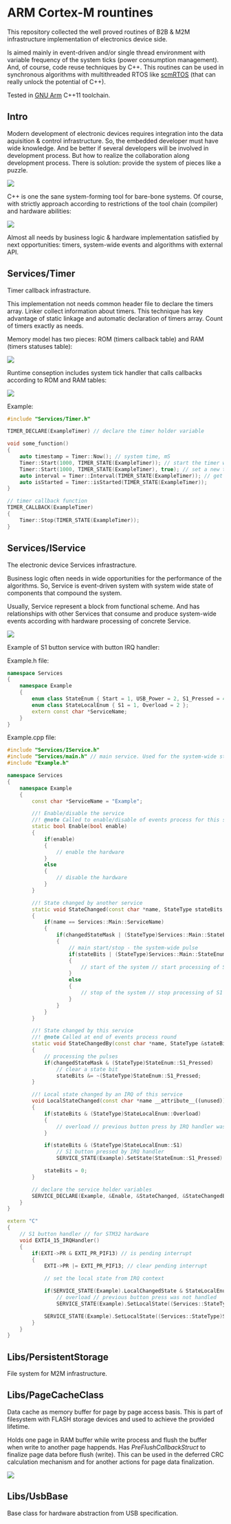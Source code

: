 # ARM Cortex-M rountines
This repository collected the well proved routines  of B2B & M2M infrastructure implementation of electronics device side.

Is aimed mainly in event-driven and/or single thread environment with variable frequency of the system ticks (power consumption management).
And, of course, code reuse techniques by С++.
This routines can be used in synchronous algorithms with multithreaded RTOS like [scmRTOS](https://github.com/scmrtos/scmrtos) (that can really unlock the potential of C++).

Tested in [GNU Arm](https://developer.arm.com/open-source/gnu-toolchain/gnu-rm/downloads) C++11 toolchain.

## Intro

Modern development of electronic devices requires integration into the data aquisition & control infrastructure. So, the embedded developer must have wide knowledge. And be better if several developers will be involved in development process. But how to realize the collaboration along development process. There is solution: provide the system of pieces like a puzzle.

![](/images/block-diagram.png)

C++ is one the sane system-forming tool for bare-bone systems. Of course, with strictly approach according to restrictions of the tool chain (compiler) and hardware abilities:

![](/images/block-diagram2.png)

Almost all needs by business logic & hardware implementation satisfied by next opportunities: timers, system-wide events and algorithms with external API.

## Services/Timer
Timer callback infrastracture.

This implementation not needs common header file to declare the timers array. Linker collect information about timers. This technique has key advantage of static linkage and automatic declaration of timers array. Count of timers exactly as needs.

Memory model has two pieces: ROM (timers callback table) and RAM (timers statuses table):

![](/images/timer.png)

Runtime conseption includes system tick handler that calls callbacks according to ROM and RAM tables:

![](/images/timer2.png)

Example:
```C++
#include "Services/Timer.h"

TIMER_DECLARE(ExampleTimer) // declare the timer holder variable

void some_function()
{
	auto timestamp = Timer::Now(); // system time, mS
	Timer::Start(1000, TIMER_STATE(ExampleTimer)); // start the timer with interval; if timer is running - nothing will changed
	Timer::Start(1000, TIMER_STATE(ExampleTimer), true); // set a new timer interval
	auto interval = Timer::Interval(TIMER_STATE(ExampleTimer)); // get timer interval
	auto isStarted = Timer::isStarted(TIMER_STATE(ExampleTimer));
}

// timer callback function
TIMER_CALLBACK(ExampleTimer)
{
	Timer::Stop(TIMER_STATE(ExampleTimer));
}
```

## Services/IService
The electronic device Services infrastracture.

Business logic often needs in wide opportunities for the performance of the algorithms. So, Service is event-driven system with system wide state of components that compound the system.

Usually, Service represent a block from functional scheme. And has relationships with other Services that consume and produce system-wide events according with hardware processing of concrete Service.

![](/images/services.png)

Example of S1 button service with button IRQ handler:

Example.h file:

```C++
namespace Services
{
	namespace Example
	{
		enum class StateEnum { Start = 1, USB_Power = 2, S1_Pressed = 4 , S1_LongPressed = 8 };
		enum class StateLocalEnum { S1 = 1, Overload = 2 };
		extern const char *ServiceName;
	}
}
```

Example.cpp file:

```C++
#include "Services/IService.h"
#include "Services/main.h" // main service. Used for the system-wide statuses & pulses
#include "Example.h"

namespace Services
{
	namespace Example
	{
		const char *ServiceName = "Example";

		//! Enable/disable the service
		//! @note Called to enable/disable of events process for this service
		static bool Enable(bool enable)
		{
			if(enable)
			{
				// enable the hardware
			}
			else
			{
				// disable the hardware
			}
		}

		//! State changed by another service
		static void StateChanged(const char *name, StateType stateBits, StateType changedStateMask)
		{
			if(name == Services::Main::ServiceName)
			{
				if(changedStateMask | (StateType)Services::Main::StateEnum::Start)
				{
					// main start/stop - the system-wide pulse
					if(stateBits | (StateType)Services::Main::StateEnum::Start)
					{
						// start of the system // start processing of S1 button
					}
					else
					{
						// stop of the system // stop processing of S1 button
					}
				}
			}
		}

		//! State changed by this service
		//! @note Called at end of events process round
		static void StateChangedBy(const char *name, StateType &stateBits, StateType changedStateMask)
		{
			// processing the pulses
			if(changedStateMask & (StateType)StateEnum::S1_Pressed)
				// clear a state bit
				stateBits &= ~(StateType)StateEnum::S1_Pressed;
		}

		//! Local state changed by an IRQ of this service
		void LocalStateChanged(const char *name __attribute__((unused)), StateType &stateBits)
		{
			if(stateBits & (StateType)StateLocalEnum::Overload)
			{
				// overload // previous button press by IRQ handler was not handled
			}

			if(stateBits & (StateType)StateLocalEnum::S1)
				// S1 button pressed by IRQ handler
				SERVICE_STATE(Example).SetState(StateEnum::S1_Pressed)

			stateBits = 0;
		}

		// declare the service holder variables
		SERVICE_DECLARE(Example, &Enable, &StateChanged, &StateChangedBy, &LocalStateChanged)
	}
}

extern "C"
{
	// S1 button handler // for STM32 hardware
	void EXTI4_15_IRQHandler()
	{
		if(EXTI->PR & EXTI_PR_PIF13) // is pending interrupt
		{
			EXTI->PR |= EXTI_PR_PIF13; // clear pending interrupt

			// set the local state from IRQ context

			if(SERVICE_STATE(Example).LocalChangedState & StateLocalEnum::S1)
				// overload // previous button press was not handled
				SERVICE_STATE(Example).SetLocalState((Services::StateType)StateLocalEnum::Overload);

			SERVICE_STATE(Example).SetLocalState((Services::StateType)StateLocalEnum::S1);
		}
	}
}
```

## Libs/PersistentStorage
File system for M2M infrastructure.

## Libs/PageCacheClass
Data cache as memory buffer for page by page access basis. This is part of filesystem with FLASH storage devices and used to achieve the provided lifetime.

Holds one page in RAM buffer while write process and flush the buffer when write to another page happends. Has *PreFlushCallbackStruct* to finalize page data before flush (write). This can be used in the deferred CRC calculation mechanism and for another actions for page data finalization.

![](/images/page-cache.png)

## Libs/UsbBase
Base class for hardware abstraction from USB specification.
